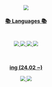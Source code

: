 
<!--
**bonggyunjo/bonggyunjo** is a ✨ _special_ ✨ repository because its `README.md` (this file) appears on your GitHub profile.

Here are some ideas to get you started:
- 🔭 I’m currently working on ...
- 🌱 I’m currently learning ...
- 👯 I’m looking to collaborate on ...
- 🤔 I’m looking for help with ...
- 💬 Ask me about ...
- 📫 How to reach me: ...
- 😄 Pronouns: ...
- ⚡ Fun fact: ...


-->

<p align="center">
<a href="https://www.facebook.com/profile.php?id=100009829832533&mibextid=ZbWKwL">
<img src="https://img.shields.io/badge/facebook-5B02ED.svg?style=for-the-badge&logo=facebook&logoColor=white"">
</p>

 <h3 align="center"><b>📚 Languages 📚</b></h3>
</br>
<p align="center">
<img src="https://img.shields.io/badge/python-3670A0?style=for-the-badge&logo=python&logoColor=ffdd54"/>
<img src="https://img.shields.io/badge/c++-%2300599C.svg?style=for-the-badge&logo=c%2B%2B&logoColor=white"/>
<img src="https://img.shields.io/badge/c-%23239120.svg?style=for-the-badge&logo=c-sharp&logoColor=white"/>
<img src="https://img.shields.io/badge/java-AD6269.svg?style=for-the-badge&logo=java&logoColor=orange"/>
</p>
</br>




<h3 align="center"><b> ing (24.02 ~) </b></h3>
<p align="center">
<img src="https://img.shields.io/badge/react-8A4B08.svg?style=for-the-badge&logo=python&logoColor=ffdd54"/>
<img src="https://img.shields.io/badge/vue-58FA58.svg?style=for-the-badge&logo=c%2B%2B&logoColor=white"/>
</p>



